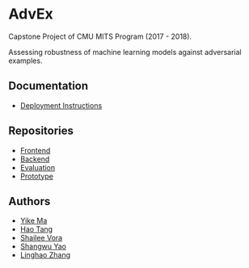 # AdvEx

Capstone Project of CMU MITS Program (2017 - 2018).

Assessing robustness of machine learning models against adversarial examples.

## Documentation

- [Deployment Instructions](https://github.com/dnc1994/AdvEx/blob/master/docs/DEPLOYMENT.md)

## Repositories

- [Frontend](https://github.com/dnc1994/AdvEx-FE)
- [Backend](https://github.com/ShangwuYao/AdvEx_BE)
- [Evaluation](https://github.com/ShangwuYao/AdvEx_Evaluation)
- [Prototype](https://github.com/dnc1994/AdvEx-Alpha)

## Authors

- [Yike Ma](https://github.com/yikema)
- [Hao Tang](https://github.com/ryantang1)
- [Shailee Vora](https://github.com/Shai25)
- [Shangwu Yao](https://github.com/ShangwuYao)
- [Linghao Zhang](https://github.com/dnc1994)
